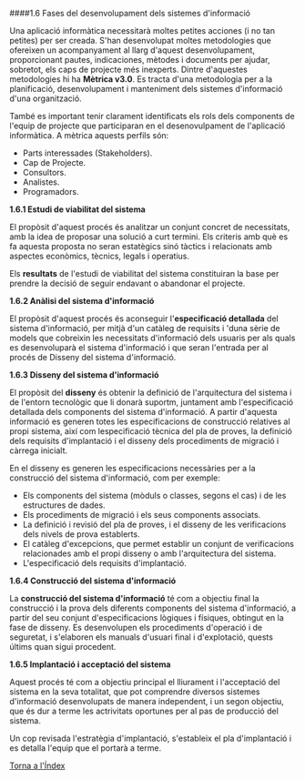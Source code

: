 ####1.6 Fases del desenvolupament dels sistemes d'informació

Una aplicació informàtica necessitarà moltes petites acciones (i no tan petites) per ser creada. S'han desenvolupat moltes metodologies que ofereixen un acompanyament al llarg d'aquest desenvolupament, proporcionant pautes, indicaciones, mètodes i documents per ajudar, sobretot, els caps de projecte més inexperts. Dintre d'aquestes metodologies hi ha **Mètrica v3.0**. Es tracta d'una metodologia per a la planificació, desenvolupament i manteniment dels sistemes d'informació d'una organització.

També es important tenir clarament identificats els rols dels components de l'equip de projecte que participaran en el desenovulpament de l'aplicació informàtica. A mètrica aquests perfils són:

  * Parts interessades (Stakeholders).
  * Cap de Projecte.
  * Consultors.
  * Analistes.
  * Programadors.

**1.6.1 Estudi de viabilitat del sistema**

El propòsit d'aquest procés és analitzar un conjunt concret de necessitats, amb la idea de proposar una solució a curt termini. Els criteris amb què es fa aquesta proposta no seran estatègics sinó tàctics i  relacionats amb aspectes econòmics, tècnics, legals i operatius.

Els **resultats** de l'estudi de viabilitat del sistema constituiran la base per prendre la decisió de seguir endavant o abandonar el projecte.

**1.6.2 Anàlisi del sistema d'informació**

El propòsit d'aquest procés és aconseguir l'**especificació detallada** del sistema d'informació, per mitjà d'un catàleg de requisits i 'duna sèrie de models que cobreixin les necessitats d'informació dels usuaris per als quals es desenvoluparà el sistema d'informació i que seran l'entrada per al procés de Disseny del sistema d'informació.

**1.6.3 Disseny del sistema d'informació**

El propòsit del **disseny** és obtenir la definició de l'arquitectura del sistema i de l'entorn tecnològic que li donarà suportm, juntament amb l'especificació detallada dels components del sistema d'informació. A partir d'aquesta informació es generen totes les especificacions de construcció relatives al propi sistema, així com lespecificació tècnica del pla de proves, la definició dels requisits d'implantació i el disseny dels procediments de migració i càrrega inicialt.

En el disseny es generen les especificacions necessàries per a la construcció del sistema d'informació, com per exemple:
  * Els components del sistema (mòduls o classes, segons el cas) i de les estructures de dades.
  * Els procediments de migració i els seus components associats.
  * La definició i revisió del pla de proves, i el disseny de les verificacions dels nivels de prova establerts.
  * El catàleg d'excepcions, que permet establir un conjunt de verificacions relacionades amb el propi disseny o amb l'arquitectura del sistema.
  * L'especificació dels requisits d'implantació.

**1.6.4 Construcció del sistema d'informació**

La **construcció del sistema d'informació** té com a objectiu final la construcció i la prova dels diferents components del sistema d'informació, a partir del seu conjunt d'especificacions lògiques i físiques, obtingut en la fase de disseny. Es desenvolupen els procediments d'operació i de seguretat, i s'elaboren els manuals d'usuari final i d'explotació, quests últims quan sigui procedent.

**1.6.5 Implantació i acceptació del sistema**

Aquest procés té com a objectiu principal el lliurament i l'acceptació del sistema en la seva totalitat, que pot comprendre diversos sistemes d'informació desenvolupats de manera independent, i un segon objectiu, que és dur a terme les actrivitats oportunes per al pas de producció del sistema.

Un cop revisada l'estratègia d'implantació, s'estableix el pla d'implantació i es detalla l'equip que el portarà a terme.

[Torna a l'Índex](index.md)
